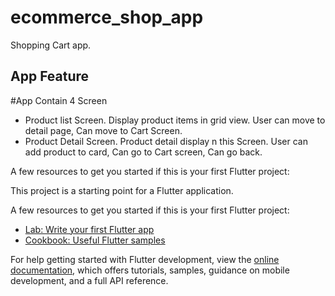 # ecommerce_shop_app

Shopping Cart app.


## App Feature

#App Contain 4 Screen

- Product list Screen.
 Display product items in grid view. User can move to detail page, Can move to Cart Screen.
- Product Detail Screen.
 Product detail display n this Screen. User can add product to card, Can go to Cart screen, Can go back.
  

A few resources to get you started if this is your first Flutter project:

This project is a starting point for a Flutter application.

A few resources to get you started if this is your first Flutter project:

- [Lab: Write your first Flutter app](https://docs.flutter.dev/get-started/codelab)
- [Cookbook: Useful Flutter samples](https://docs.flutter.dev/cookbook)

For help getting started with Flutter development, view the
[online documentation](https://docs.flutter.dev/), which offers tutorials,
samples, guidance on mobile development, and a full API reference.

